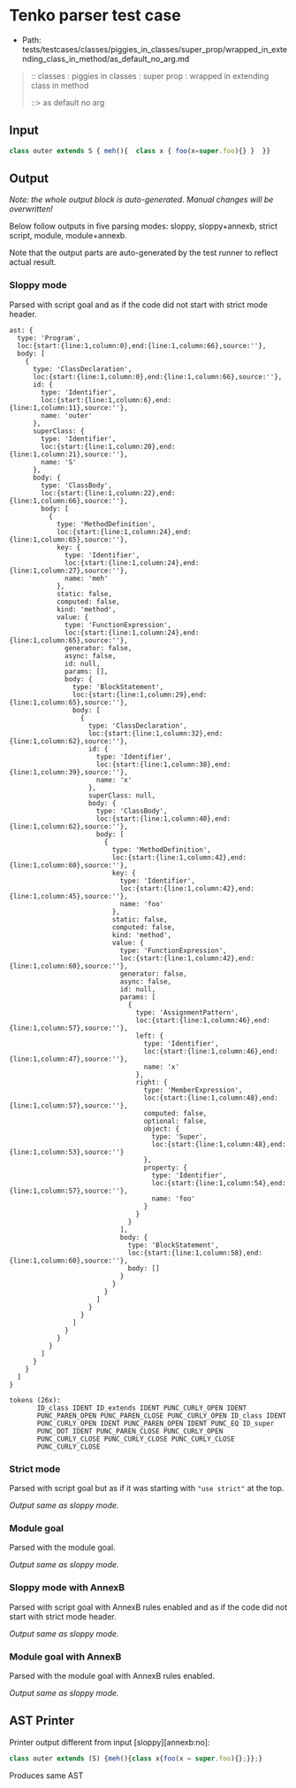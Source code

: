 # Tenko parser test case

- Path: tests/testcases/classes/piggies_in_classes/super_prop/wrapped_in_extending_class_in_method/as_default_no_arg.md

> :: classes : piggies in classes : super prop : wrapped in extending class in method
>
> ::> as default no arg

## Input

`````js
class outer extends S { meh(){  class x { foo(x=super.foo){} }  }}
`````

## Output

_Note: the whole output block is auto-generated. Manual changes will be overwritten!_

Below follow outputs in five parsing modes: sloppy, sloppy+annexb, strict script, module, module+annexb.

Note that the output parts are auto-generated by the test runner to reflect actual result.

### Sloppy mode

Parsed with script goal and as if the code did not start with strict mode header.

`````
ast: {
  type: 'Program',
  loc:{start:{line:1,column:0},end:{line:1,column:66},source:''},
  body: [
    {
      type: 'ClassDeclaration',
      loc:{start:{line:1,column:0},end:{line:1,column:66},source:''},
      id: {
        type: 'Identifier',
        loc:{start:{line:1,column:6},end:{line:1,column:11},source:''},
        name: 'outer'
      },
      superClass: {
        type: 'Identifier',
        loc:{start:{line:1,column:20},end:{line:1,column:21},source:''},
        name: 'S'
      },
      body: {
        type: 'ClassBody',
        loc:{start:{line:1,column:22},end:{line:1,column:66},source:''},
        body: [
          {
            type: 'MethodDefinition',
            loc:{start:{line:1,column:24},end:{line:1,column:65},source:''},
            key: {
              type: 'Identifier',
              loc:{start:{line:1,column:24},end:{line:1,column:27},source:''},
              name: 'meh'
            },
            static: false,
            computed: false,
            kind: 'method',
            value: {
              type: 'FunctionExpression',
              loc:{start:{line:1,column:24},end:{line:1,column:65},source:''},
              generator: false,
              async: false,
              id: null,
              params: [],
              body: {
                type: 'BlockStatement',
                loc:{start:{line:1,column:29},end:{line:1,column:65},source:''},
                body: [
                  {
                    type: 'ClassDeclaration',
                    loc:{start:{line:1,column:32},end:{line:1,column:62},source:''},
                    id: {
                      type: 'Identifier',
                      loc:{start:{line:1,column:38},end:{line:1,column:39},source:''},
                      name: 'x'
                    },
                    superClass: null,
                    body: {
                      type: 'ClassBody',
                      loc:{start:{line:1,column:40},end:{line:1,column:62},source:''},
                      body: [
                        {
                          type: 'MethodDefinition',
                          loc:{start:{line:1,column:42},end:{line:1,column:60},source:''},
                          key: {
                            type: 'Identifier',
                            loc:{start:{line:1,column:42},end:{line:1,column:45},source:''},
                            name: 'foo'
                          },
                          static: false,
                          computed: false,
                          kind: 'method',
                          value: {
                            type: 'FunctionExpression',
                            loc:{start:{line:1,column:42},end:{line:1,column:60},source:''},
                            generator: false,
                            async: false,
                            id: null,
                            params: [
                              {
                                type: 'AssignmentPattern',
                                loc:{start:{line:1,column:46},end:{line:1,column:57},source:''},
                                left: {
                                  type: 'Identifier',
                                  loc:{start:{line:1,column:46},end:{line:1,column:47},source:''},
                                  name: 'x'
                                },
                                right: {
                                  type: 'MemberExpression',
                                  loc:{start:{line:1,column:48},end:{line:1,column:57},source:''},
                                  computed: false,
                                  optional: false,
                                  object: {
                                    type: 'Super',
                                    loc:{start:{line:1,column:48},end:{line:1,column:53},source:''}
                                  },
                                  property: {
                                    type: 'Identifier',
                                    loc:{start:{line:1,column:54},end:{line:1,column:57},source:''},
                                    name: 'foo'
                                  }
                                }
                              }
                            ],
                            body: {
                              type: 'BlockStatement',
                              loc:{start:{line:1,column:58},end:{line:1,column:60},source:''},
                              body: []
                            }
                          }
                        }
                      ]
                    }
                  }
                ]
              }
            }
          }
        ]
      }
    }
  ]
}

tokens (26x):
       ID_class IDENT ID_extends IDENT PUNC_CURLY_OPEN IDENT
       PUNC_PAREN_OPEN PUNC_PAREN_CLOSE PUNC_CURLY_OPEN ID_class IDENT
       PUNC_CURLY_OPEN IDENT PUNC_PAREN_OPEN IDENT PUNC_EQ ID_super
       PUNC_DOT IDENT PUNC_PAREN_CLOSE PUNC_CURLY_OPEN
       PUNC_CURLY_CLOSE PUNC_CURLY_CLOSE PUNC_CURLY_CLOSE
       PUNC_CURLY_CLOSE
`````

### Strict mode

Parsed with script goal but as if it was starting with `"use strict"` at the top.

_Output same as sloppy mode._

### Module goal

Parsed with the module goal.

_Output same as sloppy mode._

### Sloppy mode with AnnexB

Parsed with script goal with AnnexB rules enabled and as if the code did not start with strict mode header.

_Output same as sloppy mode._

### Module goal with AnnexB

Parsed with the module goal with AnnexB rules enabled.

_Output same as sloppy mode._

## AST Printer

Printer output different from input [sloppy][annexb:no]:

````js
class outer extends (S) {meh(){class x{foo(x = super.foo){};}};}
````

Produces same AST
